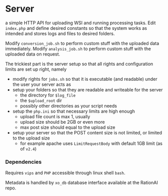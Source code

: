 # Server

a simple HTTP API for uploading WSI and running processing tasks. 
Edit ``index.php`` and define desired constants so that the 
system works as intended and stores logs and files to 
desired folders.

Modify ``conversion_job.sh`` to perform custom stuff with the uploaded data immediately.
Modify ``analysis_job.sh`` to perform custom stuff with the uploaded data on request.

The trickiest part is the server setup so that all rights and configuration limits
are set up right, namely
 - modify rights for ``jobs.sh`` so that it is executable (and readable) under the user your server acts as
 - setup your folders so that they are readable and writeable for the server
   - the directory for ``$log_file``
   - the ``$upload_root`` dir
   - possibly other directories as your script needs
 - setup the ``php.ini`` so that necessary limits are high enough
   - upload file count is max 1, usually
   - upload size should be 2GB or even more
   - max post size should equal to the upload size
 - setup your server so that the POST content size is not limited, or limited to
the upload size
   - for example apache uses ``LimitRequestBody`` with default 1GB limit (as of `v2.4`)

### Dependencies
Requires ``vips`` and `PHP` accessible through linux shell `bash`.

Metadata is handled by ``xo_db`` database interface available at the RationAI repo.
